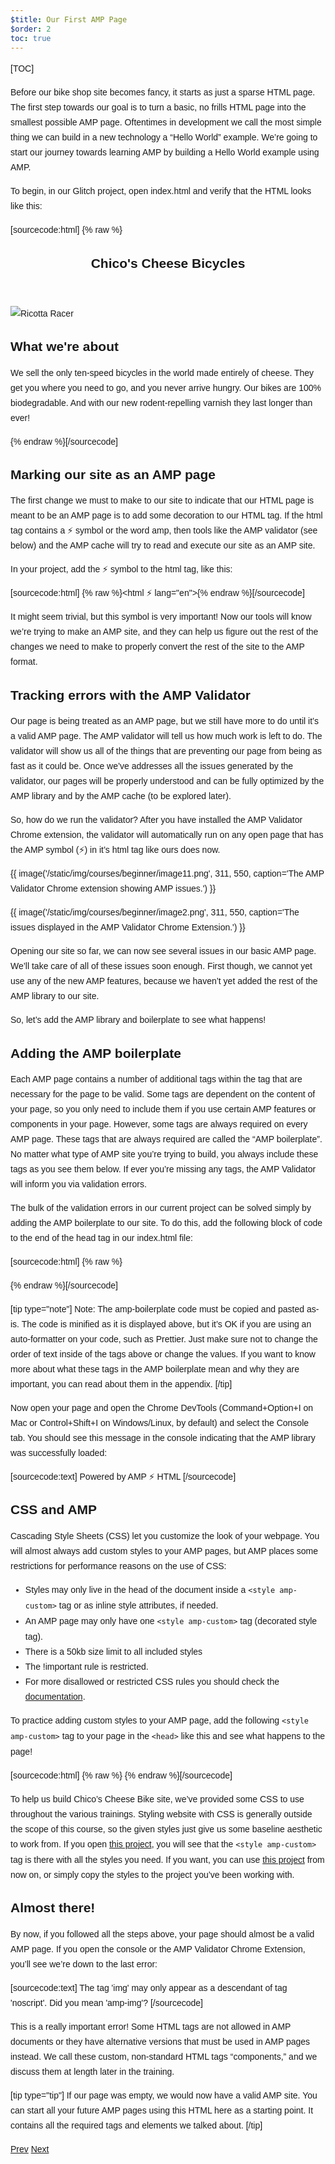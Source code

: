 ```yaml
---
$title: Our First AMP Page
$order: 2
toc: true
---
```

[TOC]

Before our bike shop site becomes fancy, it starts as just a sparse HTML page. The first step towards our goal is to turn a basic, no frills HTML page into the smallest possible AMP page. Oftentimes in development we call the most simple thing we can build in a new technology a “Hello World” example. We’re going to start our journey towards learning AMP by building a Hello World example using AMP.

To begin, in our Glitch project, open index.html and verify that the HTML looks like this:

[sourcecode:html]
{% raw %}<!DOCTYPE html>
<html lang="en">
  <head>
    <meta charset="utf-8">
    <title>Chico's Cheese Bicycles</title>
    <link rel="shortcut icon" href="https://cdn.glitch.com/d7f46a57-0ca4-4cca-ab0f-69068dec6631%2Fcheese-favicon.png?1540228964214">
  </head>
  <body>
    <header class="headerbar">
      <h2>Chico's Cheese Bicycles</h2>
    </header>
    <main>
      <div class="main-content">
        <img alt="Ricotta Racer" src="images/ricotta-racer.jpg"></img>
        <div class="below-hero">
          <h2 class="main-heading">What we're about</h2>
          <p class="main-text">We sell the only ten-speed bicycles in the
            world made entirely of cheese. They get
            you where you need to go, and you never arrive hungry.
            Our bikes are 100% biodegradable. And with
            our new rodent-repelling varnish they last longer than ever!
          </p>
        </div>
      </div>
    </main>
  </body>
</html>
{% endraw %}[/sourcecode]

## Marking our site as an AMP page

The first change we must to make to our site to indicate that our HTML page is meant to be an AMP page is to add some decoration to our HTML tag. If the html tag contains a ⚡ symbol or the word amp, then tools like the AMP validator (see below) and the AMP cache will try to read and execute our site as an AMP site.

In your project, add the ⚡ symbol to the html tag, like this:

[sourcecode:html]
{% raw %}<html ⚡ lang="en">{% endraw %}[/sourcecode]

It might seem trivial, but this symbol is very important! Now our tools will know we’re trying to make an AMP site, and they can help us figure out the rest of the changes we need to make to properly convert the rest of the site to the AMP format.

## Tracking errors with the AMP Validator

Our page is being treated as an AMP page, but we still have more to do until it’s a valid AMP page. The AMP validator will tell us how much work is left to do. The validator will show us all of the things that are preventing our page from being as fast as it could be. Once we’ve addresses all the issues generated by the validator, our pages will be properly understood and can be fully optimized by the AMP library and by the AMP cache (to be explored later).

So, how do we run the validator? After you have installed the AMP Validator Chrome extension, the validator will automatically run on any open page that has the AMP symbol (⚡) in it’s html tag like ours does now.

{{ image('/static/img/courses/beginner/image11.png', 311, 550, caption='The AMP Validator Chrome extension showing AMP issues.') }}

{{ image('/static/img/courses/beginner/image2.png', 311, 550, caption='The issues displayed in the AMP Validator Chrome Extension.') }}

Opening our site so far, we can now see several issues in our basic AMP page. We’ll take care of all of these issues soon enough. First though, we cannot yet use any of the new AMP features, because we haven’t yet added the rest of the AMP library to our site.

So, let’s add the AMP library and boilerplate to see what happens!

## Adding the AMP boilerplate

Each AMP page contains a number of additional tags within the <head> tag that are necessary for the page to be valid. Some tags are dependent on the content of your page, so you only need to include them if you use certain AMP features or components in your page. However, some tags are always required on every AMP page. These tags that are always required are called the “AMP boilerplate”. No matter what type of AMP site you’re trying to build, you always include these tags as you see them below. If ever you’re missing any tags, the AMP Validator will inform you via validation errors.

The bulk of the validation errors in our current project can be solved simply by adding the AMP boilerplate to our site. To do this, add the following block of code to the end of the head tag in our index.html file:  

[sourcecode:html]
{% raw %}<script async src="https://cdn.ampproject.org/v0.js"></script>
<meta name="viewport" content="width=device-width,minimum-scale=1,initial-scale=1">
<link rel="canonical" href="https://www.site.com/amp/document.html">
<style amp-boilerplate>body{-webkit-animation:-amp-start 8s steps(1,end) 0s 1 normal both;-moz-animation:-amp-start 8s steps(1,end) 0s 1 normal both;-ms-animation:-amp-start 8s steps(1,end) 0s 1 normal both;animation:-amp-start 8s steps(1,end) 0s 1 normal both}@-webkit-keyframes -amp-start{from{visibility:hidden}to{visibility:visible}}@-moz-keyframes -amp-start{from{visibility:hidden}to{visibility:visible}}@-ms-keyframes -amp-start{from{visibility:hidden}to{visibility:visible}}@-o-keyframes -amp-start{from{visibility:hidden}to{visibility:visible}}@keyframes -amp-start{from{visibility:hidden}to{visibility:visible}}</style><noscript><style amp-boilerplate>body{-webkit-animation:none;-moz-animation:none;-ms-animation:none;animation:none}</style></noscript>
{% endraw %}[/sourcecode]

[tip type="note"]
Note:
The amp-boilerplate code must be copied and pasted as-is. The code is minified as it is displayed above, but it’s OK if you are using an auto-formatter on your code, such as Prettier. Just make sure not to change the order of text inside of the tags above or change the values. If you want to know more about what these tags in the AMP boilerplate mean and why they are important, you can read about them in the appendix.
[/tip]

Now open your page and open the Chrome DevTools (Command+Option+I on Mac or Control+Shift+I on Windows/Linux, by default) and select the Console tab. You should see this message in the console indicating that the AMP library was successfully loaded:

[sourcecode:text]
Powered by AMP ⚡ HTML
[/sourcecode]

## CSS and AMP

Cascading Style Sheets (CSS) let you customize the look of your webpage. You will almost always add custom styles to your AMP pages, but AMP places some restrictions for performance reasons  on the use of CSS: 

* Styles may only live in the head of the document inside a `<style amp-custom>` tag or as inline style attributes, if needed. 
* An AMP page may only have one `<style amp-custom>` tag (decorated style tag).
* There is a 50kb size limit to all included styles
* The !important rule is restricted.
* For more disallowed or restricted CSS rules you should check the [documentation](https://www.ampproject.org/docs/design/responsive/style_pages).

To practice adding custom styles to your AMP page, add the following `<style amp-custom>` tag to your page in the `<head>` like this and see what happens to the page!

[sourcecode:html]
{% raw %}<style amp-custom>
    body {
        font-family: sans-serif;
        line-height: 1.5rem;
        min-width: 315px;
    }
</style>
{% endraw %}[/sourcecode]

To help us build Chico’s Cheese Bike site, we’ve provided some CSS to use throughout the various trainings. Styling website with CSS is generally outside the scope of this course, so the given styles just give us some baseline aesthetic to work from. If you open [this project](https://glitch.com/edit/#!/hungry-modem), you will see that the `<style amp-custom>` tag is there with all the styles you need. If you want, you can use [this project](https://glitch.com/edit/#!/hungry-modem) from now on, or simply copy the styles to the project you’ve been working with.

## Almost there!

By now, if you followed all the steps above, your page should almost be a valid AMP page. If you open the console or the AMP Validator Chrome Extension, you’ll see we’re down to the last error:

[sourcecode:text]
The tag 'img' may only appear as a descendant of tag 'noscript'. Did you mean 'amp-img'?
[/sourcecode]

This is a really important error! Some HTML tags are not allowed in AMP documents or they have alternative versions that must be used in AMP pages instead. We call these custom, non-standard HTML tags “components,” and we discuss them at length later in the training.

[tip type="tip"]
If our page was empty, we would now have a valid AMP site. You can start all your future AMP pages using this HTML here as a starting point. It contains all the required tags and elements we talked about.
[/tip]

<div class="prev-next-buttons">
  <a class="button prev-button" href="{{g.doc('/content/amp-dev/documentation/guides-and-tutorials/courses/beginner-course/course-introduction.md', locale=doc.locale).url.path}}"><span class="arrow-prev">Prev</span></a>
  <a class="button next-button" href="{{g.doc('/content/amp-dev/documentation/guides-and-tutorials/courses/beginner-course/thinking-in-components.md', locale=doc.locale).url.path}}"><span class="arrow-next">Next</span></a>
</div>